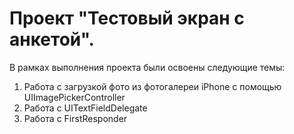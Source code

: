 # Проект "Тестовый экран с анкетой".
В рамках выполнения проекта были освоены следующие темы:
1. Работа с загрузкой фото из фотогалереи iPhone c помощью UIImagePickerController
2. Работа с UITextFieldDelegate
3. Работа с FirstResponder
